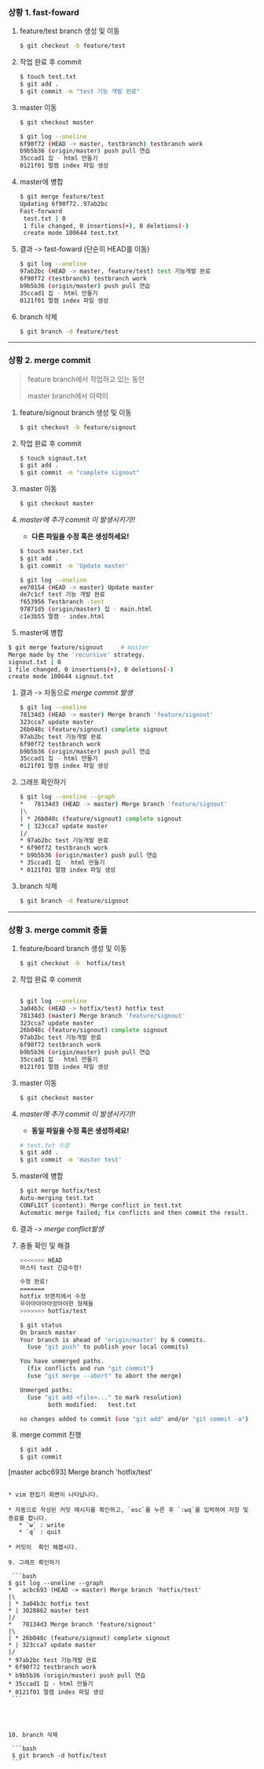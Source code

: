 ### 상황 1. fast-foward

1. feature/test branch 생성 및 이동

   ```bash
   $ git checkout -b feature/test
   ```

   

2. 작업 완료 후 commit

   ```bash
   $ touch test.txt
   $ git add .
   $ git commit -m "test 기능 개발 완료"
   ```


3. master 이동

   ```bash
   $ git checkout master
   ```
   
   ```bash
   $ git log --oneline
   6f90f72 (HEAD -> master, testbranch) testbranch work
   b9b5b36 (origin/master) push pull 연습
   35ccad1 집 - html 만들기
   0121f01 멀캠 index 파일 생성
   ```


4. master에 병합

   ```bash
   $ git merge feature/test
   Updating 6f90f72..97ab2bc
   Fast-forward 
    test.txt | 0
    1 file changed, 0 insertions(+), 0 deletions(-)
    create mode 100644 test.txt
   ```
   
   


5. 결과 -> fast-foward (단순히 HEAD를 이동)

   ```bash
   $ git log --oneline
   97ab2bc (HEAD -> master, feature/test) test 기능개발 완료
   6f90f72 (testbranch) testbranch work
   b9b5b36 (origin/master) push pull 연습
   35ccad1 집 - html 만들기
   0121f01 멀캠 index 파일 생성
   
   ```

   

6. branch 삭제

   ```bash
   $ git branch -d feature/test
   ```
   
   

---

### 상황 2. merge commit

> feature branch에서 작업하고 있는 동안
>
> master branch에서 이력이 

1. feature/signout branch 생성 및 이동

   ```bash
   $ git checkout -b feature/signout
   ```

   

2. 작업 완료 후 commit

   ```bash
   $ touch signout.txt
   $ git add .
   $ git commit -m "complete signout"
   ```

   

3. master 이동

   ```bash
   $ git checkout master
   ```

   

4. *master에 추가 commit 이 발생시키기!!*

   * **다른 파일을 수정 혹은 생성하세요!**

   ```bash
   $ touch master.txt
   $ git add .
   $ git commit -m 'Update master'
   ```

   ```bash
   $ git log --oneline
   ee70154 (HEAD -> master) Update master
   de7c1cf test 기능 개발 완료
   f653956 Testbranch -test
   97871d5 (origin/master) 집 - main.html
   c1e3b55 멀캠 - index.html
   ```

   

5. master에 병합

```bash
$ git merge feature/signout 	# master  
Merge made by the 'recursive' strategy.
signout.txt | 0
1 file changed, 0 insertions(+), 0 deletions(-)
create mode 100644 signout.txt

```



1. 결과 -> 자동으로 *merge commit 발생*

   ```bash
   $ git log --oneline
   78134d3 (HEAD -> master) Merge branch 'feature/signout'
   323cca7 update master
   26b048c (feature/signout) complete signout
   97ab2bc test 기능개발 완료
   6f90f72 testbranch work
   b9b5b36 (origin/master) push pull 연습
   35ccad1 집 - html 만들기
   0121f01 멀캠 index 파일 생성
   ```

   

2. 그래프 확인하기

   ```bash
   $ git log --oneline --graph
   *   78134d3 (HEAD -> master) Merge branch 'feature/signout'
   |\
   | * 26b048c (feature/signout) complete signout
   * | 323cca7 update master
   |/
   * 97ab2bc test 기능개발 완료
   * 6f90f72 testbranch work
   * b9b5b36 (origin/master) push pull 연습
   * 35ccad1 집 - html 만들기
   * 0121f01 멀캠 index 파일 생성
   
   ```

   

3. branch 삭제

   ```bash
   $ git branch -d feature/signout
   ```

   

---

### 상황 3. merge commit 충돌

1. feature/board branch 생성 및 이동

   ```bash
   $ git checkout -b  hotfix/test
   ```

   

2. 작업 완료 후 commit

   ```bash
   
   $ git log --oneline
   3a04b3c (HEAD -> hotfix/test) hotfix test
   78134d3 (master) Merge branch 'feature/signout'
   323cca7 update master
   26b048c (feature/signout) complete signout
   97ab2bc test 기능개발 완료
   6f90f72 testbranch work
   b9b5b36 (origin/master) push pull 연습
   35ccad1 집 - html 만들기
   0121f01 멀캠 index 파일 생성
   ```


3. master 이동

   ```bash
   $ git checkout master
   ```
   
   


4. *master에 추가 commit 이 발생시키기!!*

   * **동일 파일을 수정 혹은 생성하세요!**

   ```bash
   # test.txt 수정
   $ git add .
   $ git commit -m 'master test'
   ```

   

5. master에 병합

   ```bash
   $ git merge hotfix/test
   Auto-merging test.txt
   CONFLICT (content): Merge conflict in test.txt
   Automatic merge failed; fix conflicts and then commit the result.
   
   ```
   
   


6. 결과 -> *merge conflict발생*

   


7. 충돌 확인 및 해결

   ```bash
   <<<<<<< HEAD
   마스터 test 긴급수정!
   
   수정 완료!
   =======
   hotfix 브랜치에서 수정
   우아아아아아앙아아한 형제들
   >>>>>>> hotfix/test
   
   ```
   
   
   
   ```bash
   $ git status
   On branch master
   Your branch is ahead of 'origin/master' by 6 commits.
     (use "git push" to publish your local commits)
   
   You have unmerged paths.
     (fix conflicts and run "git commit")
     (use "git merge --abort" to abort the merge)
   
   Unmerged paths:
     (use "git add <file>..." to mark resolution)
           both modified:   test.txt
   
   no changes added to commit (use "git add" and/or "git commit -a")
   ```
   
   


8. merge commit 진행

    ```bash
    $ git add .
    $ git commit
[master acbc693] Merge branch 'hotfix/test'
   ```
   
   * vim 편집기 화면이 나타납니다.
   
   * 자동으로 작성된 커밋 메시지를 확인하고, `esc`를 누른 후 `:wq`를 입력하여 저장 및 종료를 합니다.
      * `w` : write
      * `q` : quit
      
   * 커밋이  확인 해봅시다.
   
9. 그래프 확인하기

    ```bash
   $ git log --oneline --graph
   *   acbc693 (HEAD -> master) Merge branch 'hotfix/test'
   |\
   | * 3a04b3c hotfix test
   * | 3028862 master test
   |/
   *   78134d3 Merge branch 'feature/signout'
   |\
   | * 26b048c (feature/signout) complete signout
   * | 323cca7 update master
   |/
   * 97ab2bc test 기능개발 완료
   * 6f90f72 testbranch work
   * b9b5b36 (origin/master) push pull 연습
   * 35ccad1 집 - html 만들기
   * 0121f01 멀캠 index 파일 생성
    ```
   
   


10. branch 삭제

    ```bash
    $ git branch -d hotfix/test
    ```
    
    
